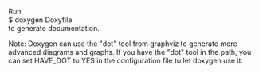 Run       
$ doxygen Doxyfile       
to generate documentation.

Note: Doxygen can use the "dot" tool from graphviz to generate more advanced
diagrams and graphs. If you have the "dot" tool in the path, you can set
HAVE_DOT to YES in the configuration file to let doxygen use it. 
